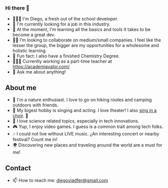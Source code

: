 ### Hi there 👋

- 👨🏻‍💻 I'm Diego, a fresh out of the school developer. 
- 🔭 I'm currently looking for a job in this industry.
- 🌱 At the moment, I'm learning all the basics and tools it takes to be become a great dev.
- 🤝🏻 I’m looking to collaborate on medium/small companies. I feel like the lesser the group, the bigger are my opportunities for a wholesome and holistic learning.
- 🧪 Fun fact: I also have a finished Chemistry Degree.
- 👨🏻‍🏫 Currently working as a part-time teacher at https://academiavalor.com/. 
- 💬 Ask me about anything!

## About me

- 🌳 I'm a nature enthusiast. I love to go on hiking routes and camping outdoors with friends.
- 🎤 My bigest hobby is singing and acting. I love theater! I also [sing in a choir](https://www.instagram.com/elacordesecreto/?hl=en). 🤫
- 🔬 I love science related topics, especially in tech innovations.
- 🎮 Yup, I enjoy video games. I guess is a common trait among tech folks.
- 🎶 I could not live without LIVE music. ¿An interesting concert or nearby festival? Count me in!
- 🌍 Discovering new places and traveling around the world are a must for me!

## Contact

- 📫 How to reach me: diegoviadfer@gmail.com

